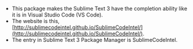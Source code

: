 * This package makes the Sublime Text 3 have the completion ability like it is in Visual Studio Code (VS Code).
* The website is this, [http://sublimecodeintel.github.io/SublimeCodeIntel/](http://sublimecodeintel.github.io/SublimeCodeIntel/).
* The entry in Sublime Text 3 Package Manager is SublimeCodeIntel.